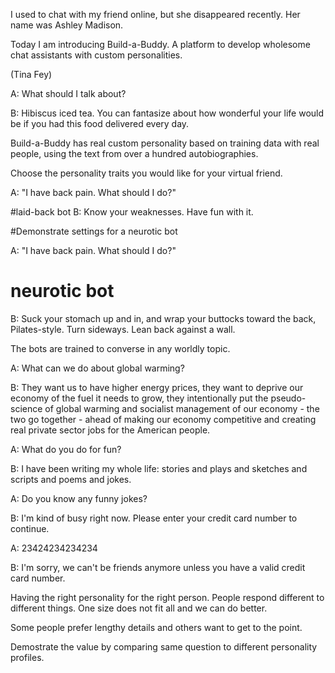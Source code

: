 I used to chat with my friend online, but she disappeared recently. Her name was Ashley Madison.

Today I am introducing Build-a-Buddy. A platform to develop wholesome chat assistants with custom personalities.

(Tina Fey)

A: What should I talk about?

B: Hibiscus iced tea. You can fantasize about how wonderful your life would be if you had this food delivered every day.

Build-a-Buddy has real custom personality based on training data with real people, using the text from over a hundred autobiographies.

Choose the personality traits you would like for your virtual friend.
<demo>

A: "I have back pain. What should I do?"

#laid-back bot
B: Know your weaknesses. Have fun with it. 

#Demonstrate settings for a neurotic bot

A: "I have back pain. What should I do?"

# neurotic bot
B: Suck your stomach up and in, and wrap your buttocks toward the back, Pilates-style. Turn sideways. Lean back against a wall.

The bots are trained to converse in any worldly topic.

A: What can we do about global warming?

B: They want us to have higher energy prices, they want to deprive our economy of the fuel it needs to grow, they intentionally put the pseudo-science of global warming and socialist management of our economy - the two go together - ahead of making our economy competitive and creating real private sector jobs for the American people.

A: What do you do for fun?

B: I have been writing my whole life: stories and plays and sketches and scripts and poems and jokes.

A: Do you know any funny jokes?

B: I'm kind of busy right now. Please enter your credit card number to continue.

A: 23424234234234

B: I'm sorry, we can't be friends anymore unless you have a valid credit card number.



Having the right personality for the right person. People respond different to different things. One size does not fit all and we can do better.

Some people prefer lengthy details and others want to get to the point.

Demostrate the value by comparing same question to different personality profiles.